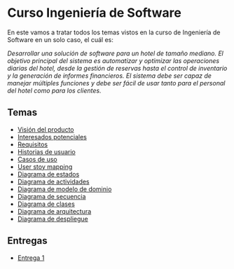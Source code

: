 # Curso Ingeniería de Software

En este vamos a tratar todos los temas vistos en la curso de Ingeniería de Software en un solo caso, el cuál es:

_Desarrollar una solución de software para un hotel de tamaño mediano. El objetivo principal del sistema es automatizar y optimizar las operaciones diarias del hotel, desde la gestión de reservas hasta el control de inventario y la generación de informes financieros. El sistema debe ser capaz de manejar múltiples funciones y debe ser fácil de usar tanto para el personal del hotel como para los clientes._

## Temas

- [Visión del producto](Vision.md)
- [Interesados potenciales](Interesados_potenciales.md)
- [Requisitos](Requisitos.md)
- [Historias de usuario](Historias_de_usuario.md)
- [Casos de uso](Casos_de_uso.md)
- [User stoy mapping](User_story_mapping.pdf)
- [Diagrama de estados](Diagrama_de_estados.md)
- [Diagrama de actividades](Diagrama_de_actividades.md)
- [Diagrama de modelo de dominio](Diagrama_de_modelo_de_dominio.md)
- [Diagrama de secuencia](Diagrama_de_secuencia.md)
- [Diagrama de clases](Diagrama_de_clases.md)
- [Diagrama de arquitectura](Diagrama_de_arquitectura.md)
- [Diagrama de despliegue](Diagrama_de_despliegue.md)

## Entregas

- [Entrega 1](Entrega_1.pdf)
